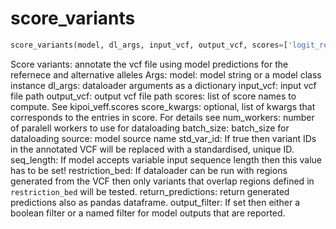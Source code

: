 <h1 id="kipoi_veff.score_variants">score_variants</h1>

```python
score_variants(model, dl_args, input_vcf, output_vcf, scores=['logit_ref', 'logit_alt', 'ref', 'alt', 'logit', 'diff'], score_kwargs=None, num_workers=0, batch_size=32, source='kipoi', seq_length=None, std_var_id=False, restriction_bed=None, return_predictions=False, output_filter=None)
```
Score variants: annotate the vcf file using
model predictions for the refernece and alternative alleles
Args:
  model: model string or a model class instance
  dl_args: dataloader arguments as a dictionary
  input_vcf: input vcf file path
  output_vcf: output vcf file path
  scores: list of score names to compute. See kipoi_veff.scores
  score_kwargs: optional, list of kwargs that corresponds to the entries in score. For details see
  num_workers: number of paralell workers to use for dataloading
  batch_size: batch_size for dataloading
  source: model source name
  std_var_id: If true then variant IDs in the annotated VCF will be replaced with a standardised, unique ID.
  seq_length: If model accepts variable input sequence length then this value has to be set!
  restriction_bed: If dataloader can be run with regions generated from the VCF then only variants that overlap
  regions defined in `restriction_bed` will be tested.
  return_predictions: return generated predictions also as pandas dataframe.
  output_filter: If set then either a boolean filter or a named filter for model outputs that are reported.

